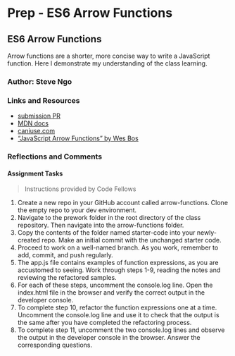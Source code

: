# Prep - ES6 Arrow Functions

## ES6 Arrow Functions

Arrow functions are a shorter, more concise way to write a JavaScript function. Here I demonstrate my understanding of the class learning.

### Author: Steve Ngo

### Links and Resources
* [submission PR](https://github.com/alsosteve/arrow-functions)
* [MDN docs](https://developer.mozilla.org/en-US/docs/Web/JavaScript/Reference/Functions/Arrow_functions)
* [caniuse.com](https://caniuse.com/?search=arrow%20functions)
* [“JavaScript Arrow Functions” by Wes Bos](https://wesbos.com/arrow-functions)

### Reflections and Comments
#### Assignment Tasks
> Instructions provided by Code Fellows
1. Create a new repo in your GitHub account called arrow-functions. Clone the empty repo to your dev environment.
2. Navigate to the prework folder in the root directory of the class repository. Then navigate into the arrow-functions folder.
3. Copy the contents of the folder named starter-code into your newly-created repo. Make an initial commit with the unchanged starter code.
4. Proceed to work on a well-named branch. As you work, remember to add, commit, and push regularly.
5. The app.js file contains examples of function expressions, as you are accustomed to seeing. Work through steps 1-9, reading the notes and reviewing the refactored samples.
6. For each of these steps, uncomment the console.log line. Open the index.html file in the browser and verify the correct output in the developer console.
7. To complete step 10, refactor the function expressions one at a time. Uncomment the console.log line and use it to check that the output is the same after you have completed the refactoring process.
8. To complete step 11, uncomment the two console.log lines and observe the output in the developer console in the browser. Answer the corresponding questions.